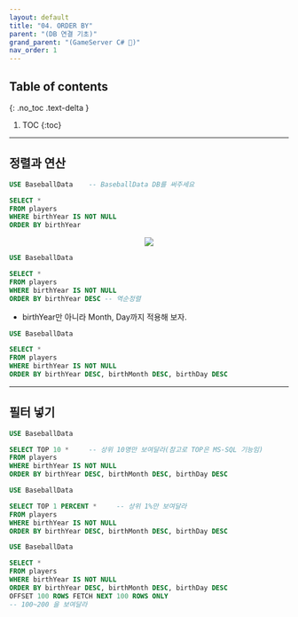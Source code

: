 ```yaml
---
layout: default
title: "04. ORDER BY"
parent: "(DB 연결 기초)"
grand_parent: "(GameServer C# 🎯)"
nav_order: 1
---
```


## Table of contents
{: .no_toc .text-delta }

1. TOC
{:toc}

---

## 정렬과 연산

```sql
USE BaseballData	-- BaseballData DB를 써주세요

SELECT *
FROM players
WHERE birthYear IS NOT NULL
ORDER BY birthYear
```

<p align="center">
  <img src="https://taehyungs-programming-blog.github.io/blog/assets/images/database/basic-4-1.png"/>
</p>

```sql
USE BaseballData

SELECT *
FROM players
WHERE birthYear IS NOT NULL
ORDER BY birthYear DESC -- 역순정렬
```

* birthYear만 아니라 Month, Day까지 적용해 보자.

```sql
USE BaseballData

SELECT *
FROM players
WHERE birthYear IS NOT NULL
ORDER BY birthYear DESC, birthMonth DESC, birthDay DESC
```

---

## 필터 넣기

```sql
USE BaseballData

SELECT TOP 10 *     -- 상위 10명만 보여달라(참고로 TOP은 MS-SQL 기능임)
FROM players
WHERE birthYear IS NOT NULL
ORDER BY birthYear DESC, birthMonth DESC, birthDay DESC
```

```sql
USE BaseballData

SELECT TOP 1 PERCENT *     -- 상위 1%만 보여달라
FROM players
WHERE birthYear IS NOT NULL
ORDER BY birthYear DESC, birthMonth DESC, birthDay DESC
```

```sql
USE BaseballData

SELECT *
FROM players
WHERE birthYear IS NOT NULL
ORDER BY birthYear DESC, birthMonth DESC, birthDay DESC
OFFSET 100 ROWS FETCH NEXT 100 ROWS ONLY
-- 100~200 을 보여달라
```